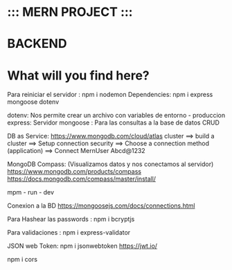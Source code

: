 # ::: MERN PROJECT :::
# BACKEND
# What will you find here?


Para reiniciar el servidor : npm i nodemon
Dependencies: npm i express mongoose dotenv

dotenv: Nos permite crear un archivo con variables de entorno - produccion
express: Servidor
mongoose : Para las consultas a la base de datos CRUD

DB as Service: https://www.mongodb.com/cloud/atlas
cluster ==> build a cluster ==> Setup connection security ==> Choose a connection method (application) ==> Connect
MernUser Abcd@1232

MongoDB Compass: (Visualizamos datos y nos conectamos al servidor)
https://www.mongodb.com/products/compass
https://docs.mongodb.com/compass/master/install/

mpm - run - dev

Conexion a la BD
https://mongoosejs.com/docs/connections.html
 
Para Hashear las passwords : npm i bcryptjs

Para validaciones : npm i express-validator

JSON web Token: npm i jsonwebtoken
https://jwt.io/

npm i cors

